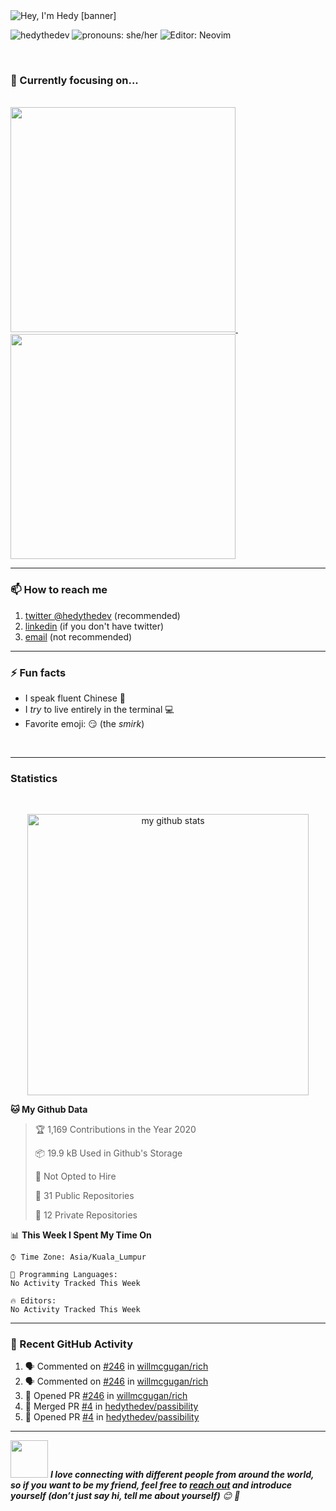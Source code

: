 <img src="https://raw.githubusercontent.com/hedythedev/hedythedev/master/assets/hedylibanner.png" alt="Hey, I'm Hedy [banner]" />
<!--
banner made with canva
-->

<!--badges-->
<img src="https://komarev.com/ghpvc/?username=hedythedev" alt="hedythedev" /> <img src="https://img.shields.io/badge/Pronouns-She%2FHer-green" alt="pronouns: she/her" />  <img src="https://img.shields.io/badge/%F0%9F%94%A7editor-neovim-yellow" alt="Editor: Neovim">
<!--
1. profile view count
2. Pronouns: She/her
3. Editor: neovim
-->

<br>

<h3 align="left">🔭 Currently focusing on...</h3>
<br/>
<a href="https://github.com/hedythedev/starcli"> <img src="https://github-readme-stats.vercel.app/api/pin/?username=hedythedev&repo=starcli" width=360> </a> &nbsp; &nbsp; &nbsp; <a href="https://github.com/hedythedev/gtrending"> <img src="https://github-readme-stats.vercel.app/api/pin/?username=hedythedev&repo=gtrending" width=360> </a>

<br>
<hr>

<h3 align="left">📫 How to reach me </h3>
   
   1. [twitter @hedythedev](https://twitter.com/hedythedev) (recommended)
   2. [linkedin](https://www.linkedin.com/in/hedy-li-8608831a6/) (if you don't have twitter)
   3. [email](mailto:hedyhyry+hey@gmail.com) (not recommended)
   

<hr>

<h3 align="left">⚡ Fun facts</h3>
   
   - I speak fluent Chinese :100:
   - I *try* to live entirely in the terminal :computer:
   - Favorite emoji: :smirk: (the *smirk*)


<br>
<hr>

<h3 align="left">Statistics</h3>
<br>

<!-- My GitHub stats with Dracula theme ❤️ -->
<p align="center">
<img src="https://github-readme-stats.vercel.app/api?username=hedythedev&show_icons=true&theme=dracula" alt="my github stats" width="450"/>
</p>


<!--Waka readme workflow https://github.com/anmol098/waka-readme-stats/-->

<!--START_SECTION:waka-->
**🐱 My Github Data** 

> 🏆 1,169 Contributions in the Year 2020
 > 
> 📦 19.9 kB Used in Github's Storage 
 > 
> 🚫 Not Opted to Hire
 > 
> 📜 31 Public Repositories
 > 
> 🔑 12 Private Repositories 

📊 **This Week I Spent My Time On** 

```text
⌚︎ Time Zone: Asia/Kuala_Lumpur

💬 Programming Languages: 
No Activity Tracked This Week

🔥 Editors: 
No Activity Tracked This Week

```


<!--END_SECTION:waka-->

      
---

<h3>👣 Recent GitHub Activity</h3>

<!--START_SECTION:activity-->
1. 🗣 Commented on [#246](https://github.com//willmcgugan/rich/issues/246) in [willmcgugan/rich](https://github.com//willmcgugan/rich)
2. 🗣 Commented on [#246](https://github.com//willmcgugan/rich/issues/246) in [willmcgugan/rich](https://github.com//willmcgugan/rich)
3. 💪 Opened PR [#246](https://github.com//willmcgugan/rich/pull/246) in [willmcgugan/rich](https://github.com//willmcgugan/rich)
4. 🎉 Merged PR [#4](https://github.com//hedythedev/passibility/pull/4) in [hedythedev/passibility](https://github.com//hedythedev/passibility)
5. 💪 Opened PR [#4](https://github.com//hedythedev/passibility/pull/4) in [hedythedev/passibility](https://github.com//hedythedev/passibility)
<!--END_SECTION:activity-->



---

<!-- Feel free to reach out and introduce yourself :D-->
<img src="https://media.giphy.com/media/LnQjpWaON8nhr21vNW/giphy.gif" width="60"> <em><b>I love connecting with different people from around the world, so if you want to be my friend, feel free to <a href="https://twitter.com/hedythedev">reach out</a> and introduce yourself (don’t just say hi, tell me about yourself)</b> 😊 💜</em>

<!--The End, special thanks to all the wonderful people who made
the GitHub profile readme stats/workflows to make my profile look
fabulously dynamic ❤️-->

